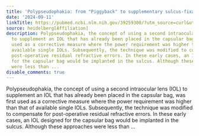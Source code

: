```yaml
---
title: 'Polypseudophakia: from "Piggyback" to supplementary sulcus-fixated IOLs'
date: '2024-09-11'
linkTitle: https://pubmed.ncbi.nlm.nih.gov/39259300/?utm_source=curl&utm_medium=rss&utm_campaign=pubmed-2&utm_content=1FakS-2QOkCT8HsMOQP1bCRQ4YzyumYOmxmF0moLsQ3dFB1E9V&fc=20220326224207&ff=20240911183637&v=2.18.0.post9+e462414
source: heidelberg[Affiliation]
description: Polypseudophakia, the concept of using a second intraocular lens (IOL)
  to supplement an IOL that has already been placed in the capsular bag, was first
  used as a corrective measure where the power requirement was higher than that of
  available single IOLs. Subsequently, the technique was modified to compensate for
  post-operative residual refractive errors. In these early cases, an IOL designed
  for the capsular bag would be implanted in the sulcus. Although these approaches
  were less than ...
disable_comments: true
---
```

Polypseudophakia, the concept of using a second intraocular lens (IOL) to supplement an IOL that has already been placed in the capsular bag, was first used as a corrective measure where the power requirement was higher than that of available single IOLs. Subsequently, the technique was modified to compensate for post-operative residual refractive errors. In these early cases, an IOL designed for the capsular bag would be implanted in the sulcus. Although these approaches were less than ...